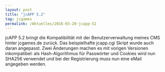 ```yaml
---
layout: post
title: "jcAPP 5.2"
tag: jcgames
permalink: /Aktuelles/2016-03-20-jcapp-52
---
```


jcAPP 5.2 bringt die Kompatibilität mit der Benutzerverwaltung meines CMS hinter jcgames.de zurück. Das beispielhafte jcapp.cgi Skript wurde auch daran angepasst. Zwei Änderungen machen es mit vorigen Versionen inkompatibel: als Hash-Algorithmus für Passwörter und Cookies wird nun SHA256 verwendet und bei der Registrierung muss nun eine eMail angegeben werden.


